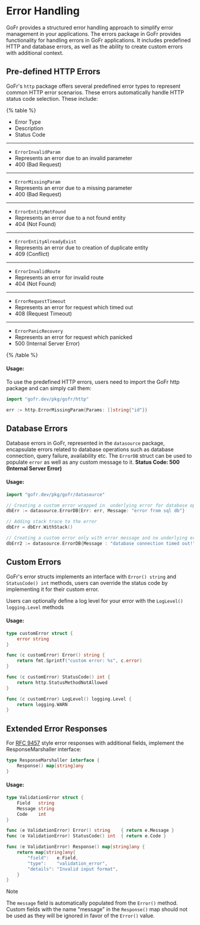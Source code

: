 # Error Handling

GoFr provides a structured error handling approach to simplify error management in your applications. 
The errors package in GoFr provides functionality for handling errors in GoFr applications. It includes predefined HTTP 
and database errors, as well as the ability to create custom errors with additional context.

## Pre-defined HTTP Errors

GoFr's `http` package offers several predefined error types to represent common HTTP error scenarios. These errors 
automatically handle HTTP status code selection. These include:

{% table %}

- Error Type
- Description
- Status Code

---

- `ErrorInvalidParam`
- Represents an error due to an invalid parameter
- 400 (Bad Request)

---

- `ErrorMissingParam`
- Represents an error due to a missing parameter
- 400 (Bad Request)

---

- `ErrorEntityNotFound`
- Represents an error due to a not found entity
- 404 (Not Found)

---

- `ErrorEntityAlreadyExist`
- Represents an error due to creation of duplicate entity
- 409 (Conflict)

---

- `ErrorInvalidRoute`
- Represents an error for invalid route
- 404 (Not Found)

---

- `ErrorRequestTimeout`
- Represents an error for request which timed out
- 408 (Request Timeout)

---

- `ErrorPanicRecovery`
- Represents an error for request which panicked
- 500 (Internal Server Error)

{% /table %}

#### Usage:
To use the predefined HTTP errors, users need to import the GoFr http package and can simply call them:
```go
import "gofr.dev/pkg/gofr/http"

err := http.ErrorMissingParam{Params: []string{"id"}}
```

## Database Errors
Database errors in GoFr, represented in the `datasource` package, encapsulate errors related to database operations such
as database connection, query failure, availability etc. The `ErrorDB` struct can be used to populate `error` as well as 
any custom message to it. **Status Code: 500 (Internal Server Error)**

#### Usage:
```go
import "gofr.dev/pkg/gofr/datasource"

// Creating a custom error wrapped in  underlying error for database operations
dbErr := datasource.ErrorDB{Err: err, Message: "error from sql db"}

// Adding stack trace to the error
dbErr = dbErr.WithStack()

// Creating a custom error only with error message and no underlying error.
dbErr2 := datasource.ErrorDB{Message : "database connection timed out!"}
```

## Custom Errors
GoFr's error structs implements an interface with `Error() string` and `StatusCode() int` methods, users can override the 
status code by implementing it for their custom error.

Users  can optionally define a log level for your error with the `LogLevel() logging.Level` methods

#### Usage:
```go
type customError struct {
    error string
}

func (c customError) Error() string {
    return fmt.Sprintf("custom error: %s", c.error)
}

func (c customError) StatusCode() int {
    return http.StatusMethodNotAllowed
}

func (c customError) LogLevel() logging.Level {
    return logging.WARN
}
```

## Extended Error Responses

For [RFC 9457](https://www.rfc-editor.org/rfc/rfc9457.html) style error responses with additional fields, implement the ResponseMarshaller interface:

```go
type ResponseMarshaller interface {
    Response() map[string]any
}
```

#### Usage:
```go
type ValidationError struct {
    Field   string
    Message string
    Code    int
}

func (e ValidationError) Error() string    { return e.Message }
func (e ValidationError) StatusCode() int  { return e.Code }

func (e ValidationError) Response() map[string]any {
    return map[string]any{
        "field":   e.Field,
        "type":    "validation_error",
        "details": "Invalid input format",
    }
}
```

> [!NOTE]
> The `message` field is automatically populated from the `Error()` method. Custom fields with the name "message" in the `Response()` map should not be used as they will be ignored in favor of the `Error()` value.